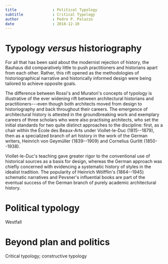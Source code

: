 ```yaml
---
title                : Political Typology
subtitle             : Critical Typology
author               : Pedro P. Palazzo
date                 : 2018-12-10
---
```


<!--Watkin-->

Typology *versus* historiography
================================

For all that has been said about the modernist
rejection of history, the Bauhaus
did comparatively little to push practitioners
and historians apart from each other.
Rather, this rift opened as the methodologies
of historiographical narrative and
historically informed design were being tailored
to achieve opposite goals.

The difference between Rossi's and Muratori's concepts
of typology is illustrative of the ever widening rift
between architectural historians and
practitioners---even though both architects moved
from design to historiography and back
throughout their careers.
The emergence of architectural history is attested
in the groundbreaking work and exemplary careers
of three scholars who were also practising architects,
who set the initial standards for two quite
distinct approaches to the discipline:
first, as a chair within the École des Beaux-Arts
under Viollet-le-Duc (1815--1879),
then as a specialized branch of art history
in the work of the German writers,
Heinrich von Geymüller (1839--1909) and
Cornelius Gurlitt (1850--1938).

Viollet-le-Duc's teaching gave greater rigor to
the conventional use of historical sources
as a basis for design, whereas
the German approach was chiefly concerned with
evidencing a systematic history of styles
in the idealist tradition.
The popularity of Heinrich Wölfflin's (1864--1945)
schematic narratives and Pevsner's influential books
are part of the eventual success of
the German branch of purely academic
architectural history.

<!--Watkin-->


Political typology
==================

Westfall


Beyond plan and politics
========================

Critical typology; constructive typology

